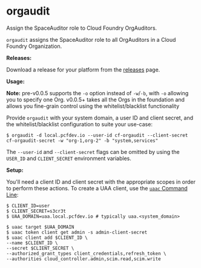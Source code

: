 # orgaudit

Assign the SpaceAuditor role to Cloud Foundry OrgAuditors.

`orgaudit` assigns the SpaceAuditor role to all OrgAuditors in a Cloud Foundry Organization.

**Releases:**

Download a release for your platform from the [releases](https://github.com/iamtpage/orgaudit/releases) page.

**Usage:**

**Note:** pre-v0.0.5 supports the `-o` option instead of `-w`/`-b`, with `-o` allowing you to specify one Org. v0.0.5+ takes all the Orgs in the foundation and allows you fine-grain control using the whitelist/blacklist functionality

Provide `orgaudit` with your system domain, a user ID and client secret, and the
whitelist/blacklist configuration to suite your use-case:

`$ orgaudit -d local.pcfdev.io --user-id cf-orgaudit --client-secret cf-orgaudit-secret -w "org-1,org-2" -b "system,services"`

The `--user-id` and `--client-secret` flags can be omitted by using the
`USER_ID` and `CLIENT_SECRET` environment variables.

**Setup:**

You'll need a client ID and client secret with the appropriate scopes in order
to perform these actions. To create a UAA client, use the
[`uaac` Command Line](https://github.com/cloudfoundry/cf-uaac):

```
$ CLIENT_ID=user
$ CLIENT_SECRET=s3cr3t
$ UAA_DOMAIN=uaa.local.pcfdev.io # typically uaa.<system_domain>

$ uaac target $UAA_DOMAIN
$ uaac token client get admin -s admin-client-secret
$ uaac client add $CLIENT_ID \
--name $CLIENT_ID \
--secret $CLIENT_SECRET \
--authorized_grant_types client_credentials,refresh_token \
--authorities cloud_controller.admin,scim.read,scim.write
```
